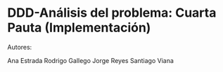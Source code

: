 # DDD-Análisis del problema: Cuarta Pauta (Implementación)

Autores:

Ana Estrada
Rodrigo Gallego
Jorge Reyes
Santiago Viana 